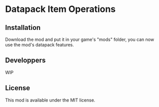 # Datapack Item Operations

## Installation 

Download the mod and put it in your game's "mods" folder, you can now use the mod's datapack features.

## Developpers
WIP

## License

This mod is available under the MIT license.
